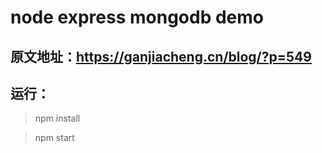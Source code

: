 # node express mongodb demo

## 原文地址：https://ganjiacheng.cn/blog/?p=549

## 运行：

>npm install 

>npm start 